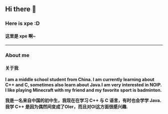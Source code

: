 ## Hi there 👋

<!--
**xpe-online/xpe-online** is a ✨ _special_ ✨ repository because its `README.md` (this file) appears on your GitHub profile.

Here are some ideas to get you started:

- 🔭 I’m currently working on ...
- 🌱 I’m currently learning ...
- 👯 I’m looking to collaborate on ...
- 🤔 I’m looking for help with ...
- 💬 Ask me about ...
- 📫 How to reach me: ...
- 😄 Pronouns: ...
- ⚡ Fun fact: ...
-->

### **Here is xpe :D**
#### **这里是 xpe 啊~**

----------------------------------------------------

### About me
#### 关于我

**I am a middle school student from China. I am currently learning about C++ and C, sometimes also learn about Java.I am very interested in NOIP.**
**I like playing Minecraft with my friend and my favorite sport is badminton.**

**我是一名来自中国的初中生，我现在在学习 C++ 与 C 语言，有时也会学学 Java. 我学 C++ 是因为偶然间变成了OIer，而且对OI这方面很感兴趣.**
